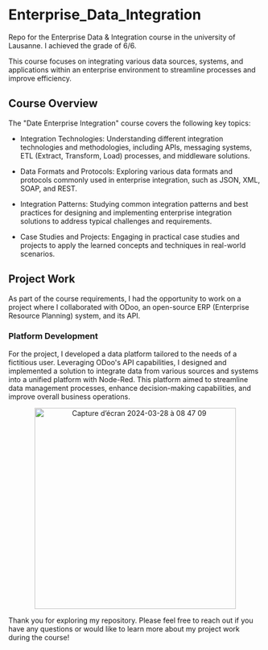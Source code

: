 # Enterprise_Data_Integration
Repo for the Enterprise Data &amp; Integration course in the university of Lausanne. I achieved the grade of 6/6.

This course focuses on integrating various data sources, systems, and applications within an enterprise environment to streamline processes and improve efficiency.

## Course Overview
The "Date Enterprise Integration" course covers the following key topics:

- Integration Technologies: Understanding different integration technologies and methodologies, including APIs, messaging systems, ETL (Extract, Transform, Load) processes, and middleware solutions.

- Data Formats and Protocols: Exploring various data formats and protocols commonly used in enterprise integration, such as JSON, XML, SOAP, and REST.

- Integration Patterns: Studying common integration patterns and best practices for designing and implementing enterprise integration solutions to address typical challenges and requirements.

- Case Studies and Projects: Engaging in practical case studies and projects to apply the learned concepts and techniques in real-world scenarios.

## Project Work
As part of the course requirements, I had the opportunity to work on a project where I collaborated with ODoo, an open-source ERP (Enterprise Resource Planning) system, and its API.

### Platform Development
For the project, I developed a data platform tailored to the needs of a fictitious user. Leveraging ODoo's API capabilities, I designed and implemented a solution to integrate data from various sources and systems into a unified platform with Node-Red. This platform aimed to streamline data management processes, enhance decision-making capabilities, and improve overall business operations.

<div align="center">
<img width="400" alt="Capture d’écran 2024-03-28 à 08 47 09" src="https://github.com/thebrisly/Enterprise_Data_Integration/assets/84352348/5f56e93d-0afa-44db-8bc6-95b116774fd7">
</div>

Thank you for exploring my repository. Please feel free to reach out if you have any questions or would like to learn more about my project work during the course!
